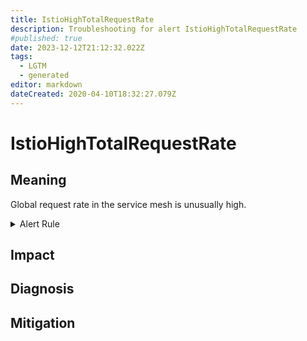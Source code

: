 ```yaml
---
title: IstioHighTotalRequestRate
description: Troubleshooting for alert IstioHighTotalRequestRate
#published: true
date: 2023-12-12T21:12:32.022Z
tags: 
  - LGTM
  - generated
editor: markdown
dateCreated: 2020-04-10T18:32:27.079Z
---
```


# IstioHighTotalRequestRate

## Meaning
[//]: # "Short paragraph that explains what the alert means"
Global request rate in the service mesh is unusually high.

<details>
  <summary>Alert Rule</summary>

{{% rule "istio/istio-internal.yml" "IstioHighTotalRequestRate" %}}

{{% comment %}}

```yaml
alert: IstioHighTotalRequestRate
expr: sum(rate(istio_requests_total{reporter="destination"}[5m])) > 1000
for: 2m
labels:
    severity: warning
annotations:
    summary: Istio high total request rate (instance {{ $labels.instance }})
    description: |-
        Global request rate in the service mesh is unusually high.
          VALUE = {{ $value }}
          LABELS = {{ $labels }}
    runbook: https://github.com/srerun/prometheus-alerts/blob/main/content/runbooks/istio-internal/IstioHighTotalRequestRate.md

```

{{% /comment %}}

</details>


## Impact
[//]: # "What could / will happen if the alert is not addressed"



## Diagnosis
[//]: # "Steps to take to identify the cause of the problem"



## Mitigation
[//]: # "The steps necessary to resolve the alert"
